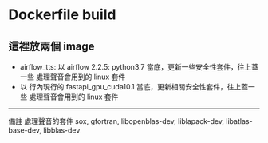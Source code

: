 # Dockerfile build 
## 這裡放兩個 image
 - airflow_tts: 以 airflow 2.2.5: python3.7 當底，更新一些安全性套件，往上蓋一些 處理聲音會用到的 linux 套件
 - 以 行內現行的 fastapi_gpu_cuda10.1 當底，更新相關安全性套件，往上蓋一些 處理聲音會用到的 linux 套件
 
---
備註 處理聲音的套件
sox, gfortran, libopenblas-dev, liblapack-dev, libatlas-base-dev, libblas-dev
